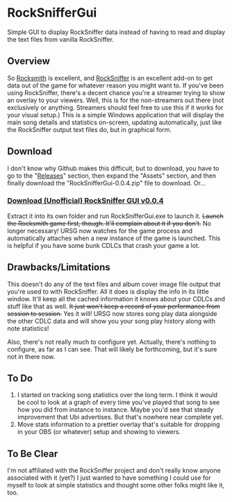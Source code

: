 # RockSnifferGui
Simple GUI to display RockSniffer data instead of having to read and display the text files from vanilla RockSniffer.

## Overview
So [Rocksmith](https://rocksmith.ubisoft.com/rocksmith/en-us/home/) is excellent, and [RockSniffer](https://github.com/kokolihapihvi/RockSniffer) is an excellent add-on to get data out of the game for whatever reason you might want to. If you've been using RockSniffer, there's a decent chance you're a streamer trying to show an overlay to your viewers. Well, this is for the non-streamers out there (not exclusively or anything. Streamers should feel free to use this if it works for your visual setup.) This is a simple Windows application that will display the main song details and statistics on-screen, updating automatically, just like the RockSniffer output text files do, but in graphical form.

## Download
I don't know why Github makes this difficult, but to download, you have to go to the "[Releases](https://github.com/hunterpankey/RockSnifferGui/releases)" section, then expand the "Assets" section, and then finally download the "RockSnifferGui-0.0.4.zip" file to download. Or...

### [Download (Unofficial) RockSniffer GUI v0.0.4](https://github.com/hunterpankey/RockSnifferGui/releases/download/0.0.4/RockSnifferGui-0.0.4.zip)

Extract it into its own folder and run RockSnifferGui.exe to launch it. ~~Launch the Rocksmith game first, though. It'll complain about it if you don't.~~ No longer necessary! URSG now watches for the game process and automatically attaches when a new instance of the game is launched. This is helpful if you have some bunk CDLCs that crash your game a lot.

## Drawbacks/Limitations
This doesn't do any of the text files and album cover image file output that you're used to with RockSniffer. All it does is display the info in its little window. It'll keep all the cached information it knows about your CDLCs and stuff like that as well. ~~It just won't keep a record of your performance from session to session.~~ Yes it will! URSG now stores song play data alongside the other CDLC data and will show you your song play history along with note statistics!

Also, there's not really much to configure yet. Actually, there's nothing to configure, as far as I can see. That will likely be forthcoming, but it's sure not in there now.

## To Do
1. I started on tracking song statistics over the long term. I think it would be cool to look at a graph of every time you've played that song to see how you did from instance to instance. Maybe you'd see that steady improvement that Ubi advertises. But that's nowhere near complete yet.
2. Move stats information to a prettier overlay that's suitable for dropping in your OBS (or whatever) setup and showing to viewers.

## To Be Clear
I'm not affiliated with the RockSniffer project and don't really know anyone associated with it (yet?) I just wanted to have something I could use for myself to look at simple statistics and thought some other folks might like it, too.
